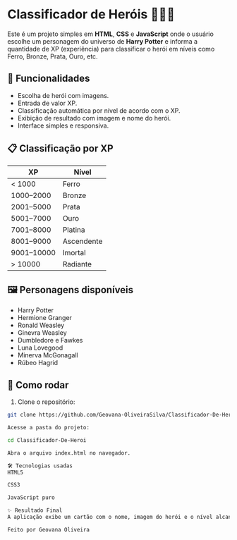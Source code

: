 # Classificador de Heróis 🧙‍♂️✨

Este é um projeto simples em **HTML**, **CSS** e **JavaScript** onde o usuário escolhe um personagem do universo de **Harry Potter** e informa a quantidade de XP (experiência) para classificar o herói em níveis como Ferro, Bronze, Prata, Ouro, etc.

## 🚀 Funcionalidades

- Escolha de herói com imagens.
- Entrada de valor XP.
- Classificação automática por nível de acordo com o XP.
- Exibição de resultado com imagem e nome do herói.
- Interface simples e responsiva.

## 📋 Classificação por XP

| XP         | Nível        |
|------------|--------------|
| < 1000     | Ferro        |
| 1000–2000  | Bronze       |
| 2001–5000  | Prata        |
| 5001–7000  | Ouro         |
| 7001–8000  | Platina      |
| 8001–9000  | Ascendente   |
| 9001–10000 | Imortal      |
| > 10000    | Radiante     |

## 🖼️ Personagens disponíveis

- Harry Potter  
- Hermione Granger  
- Ronald Weasley  
- Ginevra Weasley  
- Dumbledore e Fawkes  
- Luna Lovegood  
- Minerva McGonagall  
- Rúbeo Hagrid  

## 🧾 Como rodar

1. Clone o repositório:

```bash
git clone https://github.com/Geovana-OliveiraSilva/Classificador-De-Heroi.git

Acesse a pasta do projeto:

cd Classificador-De-Heroi

Abra o arquivo index.html no navegador.

🛠️ Tecnologias usadas
HTML5

CSS3

JavaScript puro

✨ Resultado Final
A aplicação exibe um cartão com o nome, imagem do herói e o nível alcançado com base no XP informado.

Feito por Geovana Oliveira
